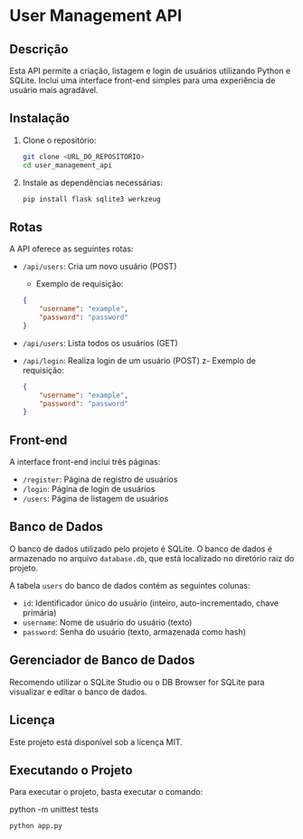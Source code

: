 # User Management API

## Descrição

Esta API permite a criação, listagem e login de usuários utilizando Python e SQLite. Inclui uma interface front-end simples para uma experiência de usuário mais agradável.

## Instalação

1. Clone o repositório:

    ```bash
    git clone <URL_DO_REPOSITORIO>
    cd user_management_api
    ```

2. Instale as dependências necessárias:

    ```bash
    pip install flask sqlite3 werkzeug
    ```

## Rotas

A API oferece as seguintes rotas:

* `/api/users`: Cria um novo usuário (POST)
    - Exemplo de requisição:
    ```json
    {
        "username": "example",
        "password": "password"
    }
    ```

* `/api/users`: Lista todos os usuários (GET)
* `/api/login`: Realiza login de um usuário (POST)
z- Exemplo de requisição:
    ```json
    {
        "username": "example",
        "password": "password"
    }
    ```

## Front-end

A interface front-end inclui três páginas:

* `/register`: Página de registro de usuários
* `/login`: Página de login de usuários
* `/users`: Página de listagem de usuários

## Banco de Dados

O banco de dados utilizado pelo projeto é SQLite. O banco de dados é armazenado no arquivo `database.db`, que está localizado no diretório raiz do projeto.

A tabela `users` do banco de dados contém as seguintes colunas:

* `id`: Identificador único do usuário (inteiro, auto-incrementado, chave primária)
* `username`: Nome de usuário do usuário (texto)
* `password`: Senha do usuário (texto, armazenada como hash)

## Gerenciador de Banco de Dados

Recomendo utilizar o SQLite Studio ou o DB Browser for SQLite para visualizar e editar o banco de dados.

## Licença

Este projeto está disponível sob a licença MIT.

## Executando o Projeto

Para executar o projeto, basta executar o comando:

python -m unittest tests

```bash
python app.py
